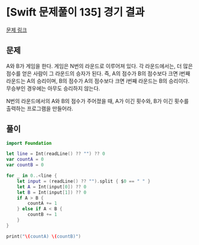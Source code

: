 # [Swift 문제풀이 135] 경기 결과

[문제 링크](https://www.acmicpc.net/problem/5523)

## 문제

A와 B가 게임을 한다. 게임은 N번의 라운드로 이루어져 있다. 각 라운드에서는, 더 많은 점수를 얻은 사람이 그 라운드의 승자가 된다. 즉, A의 점수가 B의 점수보다 크면 i번째 라운드는 A의 승리이며, B의 점수가 A의 점수보다 크면 i번째 라운드는 B의 승리이다. 무승부인 경우에는 아무도 승리하지 않는다.

N번의 라운드에서의 A와 B의 점수가 주어졌을 때, A가 이긴 횟수와, B가 이긴 횟수를 출력하는 프로그램을 만들어라.

## 풀이

```swift
import Foundation

let line = Int(readLine() ?? "") ?? 0
var countA = 0
var countB = 0

for _ in 0..<line {
    let input = (readLine() ?? "").split { $0 == " " }
    let A = Int(input[0]) ?? 0
    let B = Int(input[1]) ?? 0
    if A > B {
        countA += 1
    } else if A < B {
        countB += 1
    }
}

print("\(countA) \(countB)")
```
